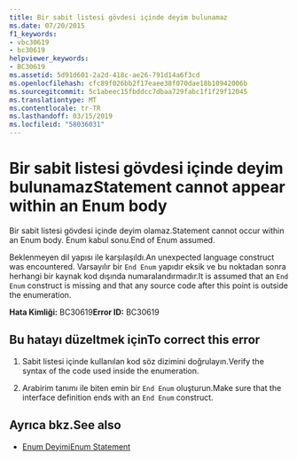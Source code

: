 ```yaml
---
title: Bir sabit listesi gövdesi içinde deyim bulunamaz
ms.date: 07/20/2015
f1_keywords:
- vbc30619
- bc30619
helpviewer_keywords:
- BC30619
ms.assetid: 5d91d601-2a2d-418c-ae26-791d14a6f3cd
ms.openlocfilehash: cfc89f026bb2f17eaee38f070dae18b10942006b
ms.sourcegitcommit: 5c1abeec15fbddcc7dbaa729fabc1f1f29f12045
ms.translationtype: MT
ms.contentlocale: tr-TR
ms.lasthandoff: 03/15/2019
ms.locfileid: "58036031"
---
```

# <a name="statement-cannot-appear-within-an-enum-body"></a><span data-ttu-id="3c28a-102">Bir sabit listesi gövdesi içinde deyim bulunamaz</span><span class="sxs-lookup"><span data-stu-id="3c28a-102">Statement cannot appear within an Enum body</span></span>
<span data-ttu-id="3c28a-103">Bir sabit listesi gövdesi içinde deyim olamaz.</span><span class="sxs-lookup"><span data-stu-id="3c28a-103">Statement cannot occur within an Enum body.</span></span> <span data-ttu-id="3c28a-104">Enum kabul sonu.</span><span class="sxs-lookup"><span data-stu-id="3c28a-104">End of Enum assumed.</span></span>  
  
 <span data-ttu-id="3c28a-105">Beklenmeyen dil yapısı ile karşılaşıldı.</span><span class="sxs-lookup"><span data-stu-id="3c28a-105">An unexpected language construct was encountered.</span></span> <span data-ttu-id="3c28a-106">Varsayılır bir `End Enum` yapıdır eksik ve bu noktadan sonra herhangi bir kaynak kod dışında numaralandırmadır.</span><span class="sxs-lookup"><span data-stu-id="3c28a-106">It is assumed that an `End Enum` construct is missing and that any source code after this point is outside the enumeration.</span></span>  
  
 <span data-ttu-id="3c28a-107">**Hata Kimliği:** BC30619</span><span class="sxs-lookup"><span data-stu-id="3c28a-107">**Error ID:** BC30619</span></span>  
  
## <a name="to-correct-this-error"></a><span data-ttu-id="3c28a-108">Bu hatayı düzeltmek için</span><span class="sxs-lookup"><span data-stu-id="3c28a-108">To correct this error</span></span>  
  
1.  <span data-ttu-id="3c28a-109">Sabit listesi içinde kullanılan kod söz dizimini doğrulayın.</span><span class="sxs-lookup"><span data-stu-id="3c28a-109">Verify the syntax of the code used inside the enumeration.</span></span>  
  
2.  <span data-ttu-id="3c28a-110">Arabirim tanımı ile biten emin bir `End Enum` oluşturun.</span><span class="sxs-lookup"><span data-stu-id="3c28a-110">Make sure that the interface definition ends with an `End Enum` construct.</span></span>  
  
## <a name="see-also"></a><span data-ttu-id="3c28a-111">Ayrıca bkz.</span><span class="sxs-lookup"><span data-stu-id="3c28a-111">See also</span></span>

- [<span data-ttu-id="3c28a-112">Enum Deyimi</span><span class="sxs-lookup"><span data-stu-id="3c28a-112">Enum Statement</span></span>](../../visual-basic/language-reference/statements/enum-statement.md)
